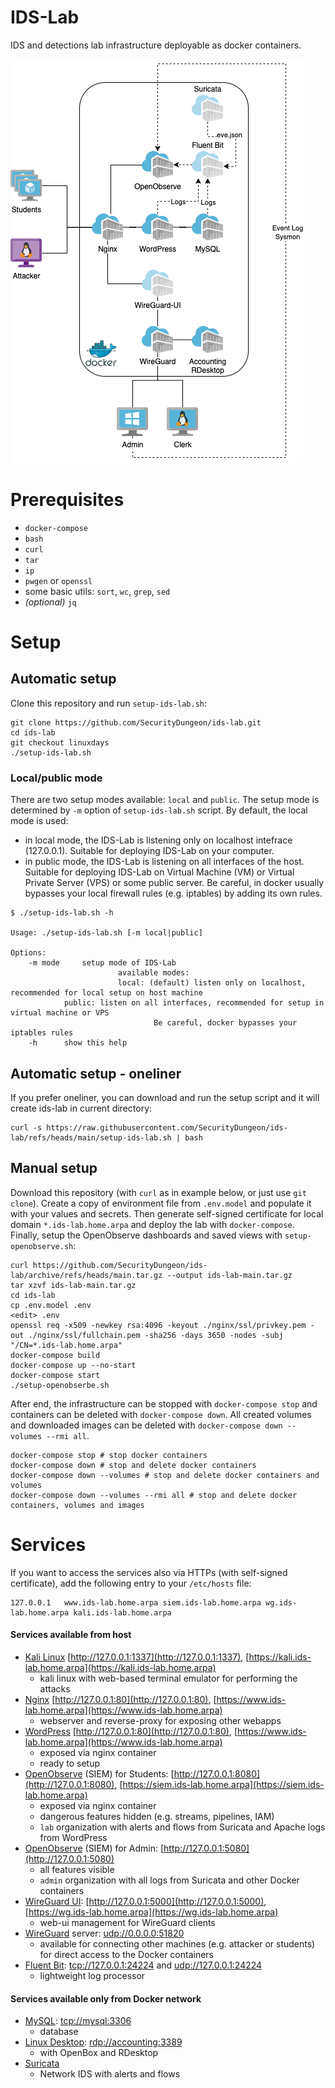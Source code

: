 # IDS-Lab
IDS and detections lab infrastructure deployable as docker containers.

![IDS Lab schema](./docs/ids-lab.png "IDS Lab schema")

# Prerequisites

* `docker-compose`
* `bash`
* `curl`
* `tar`
* `ip`
* `pwgen` or `openssl`
* some basic utils: `sort`, `wc`, `grep`, `sed`
* *(optional)* `jq`

# Setup

## Automatic setup

Clone this repository and run `setup-ids-lab.sh`:

```
git clone https://github.com/SecurityDungeon/ids-lab.git
cd ids-lab
git checkout linuxdays
./setup-ids-lab.sh
```

### Local/public mode

There are two setup modes available: `local` and `public`. The setup mode is determined by `-m` option of `setup-ids-lab.sh` script. By default, the local mode is used:
- in local mode, the IDS-Lab is listening only on localhost intefrace (127.0.0.1). Suitable for deploying IDS-Lab on your computer.
- in public mode, the IDS-Lab is listening on all interfaces of the host. Suitable for deploying IDS-Lab on Virtual Machine (VM) or Virtual Private Server (VPS) or some public server. Be careful, in docker usually bypasses your local firewall rules (e.g. iptables) by adding its own rules.

```
$ ./setup-ids-lab.sh -h

Usage: ./setup-ids-lab.sh [-m local|public]

Options:
	-m mode		setup mode of IDS-Lab
                        available modes:
                        local: (default) listen only on localhost, recommended for local setup on host machine
			public: listen on all interfaces, recommended for setup in virtual machine or VPS
                                Be careful, docker bypasses your iptables rules
	-h		show this help
```

## Automatic setup - oneliner
If you prefer oneliner, you can download and run the setup script and it will create ids-lab in current directory:

```
curl -s https://raw.githubusercontent.com/SecurityDungeon/ids-lab/refs/heads/main/setup-ids-lab.sh | bash
```

## Manual setup
Download this repository (with  `curl` as in example below, or just use `git clone`). Create a copy of environment file from `.env.model` and populate it with your values and secrets. Then generate self-signed certificate for local domain `*.ids-lab.home.arpa` and deploy the lab with `docker-compose`. Finally, setup the OpenObserve dashboards and saved views with `setup-openobserve.sh`:

```
curl https://github.com/SecurityDungeon/ids-lab/archive/refs/heads/main.tar.gz --output ids-lab-main.tar.gz
tar xzvf ids-lab-main.tar.gz
cd ids-lab
cp .env.model .env
<edit> .env
openssl req -x509 -newkey rsa:4096 -keyout ./nginx/ssl/privkey.pem -out ./nginx/ssl/fullchain.pem -sha256 -days 3650 -nodes -subj "/CN=*.ids-lab.home.arpa"
docker-compose build
docker-compose up --no-start
docker-compose start
./setup-openobserbe.sh
```



After end, the infrastructure can be stopped with `docker-compose stop` and containers can be deleted with `docker-compose down`.
All created volumes and downloaded images can be deleted with `docker-compose down --volumes --rmi all`.

```
docker-compose stop # stop docker containers
docker-compose down # stop and delete docker containers
docker-compose down --volumes # stop and delete docker containers and volumes
docker-compose down --volumes --rmi all # stop and delete docker containers, volumes and images
```

# Services
If you want to access the services also via HTTPs (with self-signed certificate), add the following entry to your `/etc/hosts` file:

```
127.0.0.1	www.ids-lab.home.arpa siem.ids-lab.home.arpa wg.ids-lab.home.arpa kali.ids-lab.home.arpa
```

#### Services available from host
* [Kali Linux](https://hub.docker.com/u/kalilinux/) [http://127.0.0.1:1337](http://127.0.0.1:1337), [https://kali.ids-lab.home.arpa](https://kali.ids-lab.home.arpa)
  * kali linux with web-based terminal emulator for performing the attacks
* [Nginx](https://hub.docker.com/_/nginx) [http://127.0.0.1:80](http://127.0.0.1:80), [https://www.ids-lab.home.arpa](https://www.ids-lab.home.arpa)
  * webserver and reverse-proxy for exposing other webapps
* [WordPress](https://hub.docker.com/_/wordpress) [http://127.0.0.1:80](http://127.0.0.1:80), [https://www.ids-lab.home.arpa](https://www.ids-lab.home.arpa)
  * exposed via nginx container
  * ready to setup
* [OpenObserve](https://github.com/openobserve/openobserve/) (SIEM) for Students: [http://127.0.0.1:8080](http://127.0.0.1:8080), [https://siem.ids-lab.home.arpa](https://siem.ids-lab.home.arpa)
  * exposed via nginx container
  * dangerous features hidden (e.g. streams, pipelines, IAM)
  * `lab` organization with alerts and flows from Suricata and Apache logs from WordPress
* [OpenObserve](https://github.com/openobserve/openobserve/) (SIEM) for Admin: [http://127.0.0.1:5080](http://127.0.0.1:5080)
  * all features visible
  * `admin` organization with all logs from Suricata and other Docker containers
* [WireGuard UI](https://github.com/ngoduykhanh/wireguard-ui): [http://127.0.0.1:5000](http://127.0.0.1:5000), [https://wg.ids-lab.home.arpa](https://wg.ids-lab.home.arpa)
  * web-ui management for WireGuard clients
* [WireGuard](https://hub.docker.com/r/linuxserver/wireguard) server: [udp://0.0.0.0:51820](udp://0.0.0.0:51820)
  * available for connecting other machines (e.g. attacker or students) for direct access to the Docker containers
* [Fluent Bit](https://hub.docker.com/r/fluent/fluent-bit/): [tcp://127.0.0.1:24224](tcp://127.0.0.1:24224) and [udp://127.0.0.1:24224](udp://127.0.0.1:24224)
  * lightweight log processor
  
#### Services available only from Docker network
* [MySQL](https://hub.docker.com/_/mysql): [tcp://mysql:3306](tcp://mysql:3306)
  * database
* [Linux Desktop](https://hub.docker.com/r/linuxserver/rdesktop): [rdp://accounting:3389](rdp://accounting:3389)
  * with OpenBox and RDesktop
* [Suricata](https://github.com/jasonish/docker-suricata)
  * Network IDS with alerts and flows
